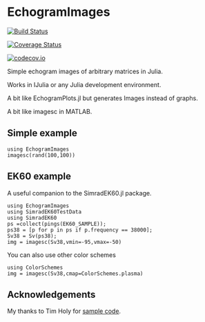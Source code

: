 # EchogramImages


[![Build Status](https://travis-ci.org/EchoJulia/EchogramImages.jl.svg?branch=master)](https://travis-ci.org/EchoJulia/EchogramImages.jl)

[![Coverage Status](https://coveralls.io/repos/EchoJulia/EchogramImages.jl/badge.svg?branch=master&service=github)](https://coveralls.io/github/EchoJulia/EchogramImages.jl?branch=master)

[![codecov.io](http://codecov.io/github/EchoJulia/EchogramImages.jl/coverage.svg?branch=master)](http://codecov.io/github/EchoJulia/EchogramImages.jl?branch=master)




Simple echogram images of arbitrary matrices in Julia.

Works in IJulia or any Julia development environment.

A bit like EchogramPlots.jl but generates Images instead of graphs.

A bit like imagesc in MATLAB.

## Simple example

```
using EchogramImages
imagesc(rand(100,100))
```

## EK60 example

A useful companion to the SimradEK60.jl package.

```
using EchogramImages
using SimradEK60TestData
using SimradEK60
ps =collect(pings(EK60_SAMPLE));
ps38 = [p for p in ps if p.frequency == 38000];
Sv38 = Sv(ps38);
img = imagesc(Sv38,vmin=-95,vmax=-50)

```

You can also use other color schemes

```
using ColorSchemes
img = imagesc(Sv38,cmap=ColorSchemes.plasma)
```

## Acknowledgements

My thanks to Tim Holy for [sample code](https://discourse.julialang.org/t/how-to-convert-a-matrix-to-an-rgb-image-using-images-jl/7265/8).

